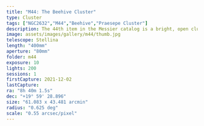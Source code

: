 ```yaml
---
title: "M44: The Beehive Cluster"
type: Cluster
tags: ["NGC2632","M44","Beehive","Praesepe Cluster"]
description: The 44th item in the Messier catalog is a bright, open cluster visible to the naked eye and one of the closest to the earth.
image: assets/images/gallery/m44/thumb.jpg
telescope: Stellina
length: "400mm"
aperture: "80mm"
folder: m44
exposure: 10
lights: 200
sessions: 1
firstCapture: 2021-12-02 
lastCapture:
ra: "8h 40m 1.5s"
dec: "+19° 59' 28.896"
size: "61.083 x 43.481 arcmin"
radius: "0.625 deg"
scale: "0.55 arcsec/pixel"
---
```

